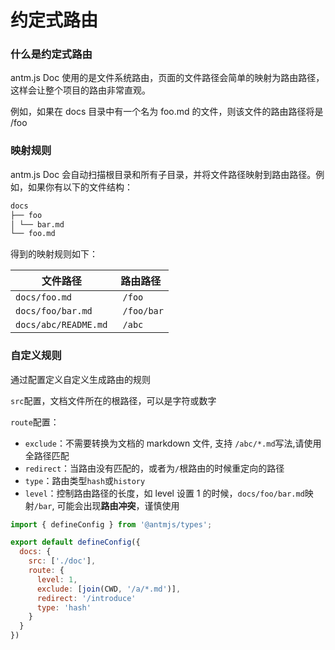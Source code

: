 # 约定式路由

### 什么是约定式路由

antm.js Doc 使用的是文件系统路由，页面的文件路径会简单的映射为路由路径，这样会让整个项目的路由非常直观。

例如，如果在 docs 目录中有一个名为 foo.md 的文件，则该文件的路由路径将是 /foo

### 映射规则

antm.js Doc 会自动扫描根目录和所有子目录，并将文件路径映射到路由路径。例如，如果你有以下的文件结构：

```markdown
docs
├── foo
│ └── bar.md
└── foo.md
```

得到的映射规则如下：

| 文件路径             | 路由路径    |
| -------------------- | ----------- |
| `docs/foo.md`        | ` /foo`     |
| `docs/foo/bar.md`    | ` /foo/bar` |
| `docs/abc/README.md` | ` /abc`     |

### 自定义规则

通过配置定义自定义生成路由的规则

`src`配置，文档文件所在的根路径，可以是字符或数字

`route`配置：

- `exclude`：不需要转换为文档的 markdown 文件, 支持 `/abc/*.md`写法,请使用全路径匹配
- `redirect`：当路由没有匹配的，或者为`/`根路由的时候重定向的路径
- `type`：路由类型`hash`或`history`
- `level`：控制路由路径的长度，如 level 设置 1 的时候，`docs/foo/bar.md`映射`/bar`, 可能会出现**路由冲突**，谨慎使用

```js
import { defineConfig } from '@antmjs/types';

export default defineConfig({
  docs: {
    src: ['./doc'],
    route: {
      level: 1,
      exclude: [join(CWD, '/a/*.md')],
      redirect: '/introduce'
      type: 'hash'
    }
  }
})
```
